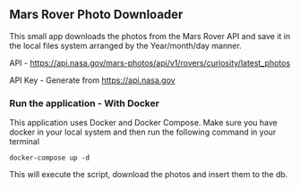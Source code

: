 ## Mars Rover Photo Downloader

This small app downloads the photos from the Mars Rover API and save it in the local files system arranged by the Year/month/day manner. 

API - https://api.nasa.gov/mars-photos/api/v1/rovers/curiosity/latest_photos

API Key - Generate from https://api.nasa.gov

### Run the application - With Docker

This application uses Docker and Docker Compose. Make sure you have docker in your local system and then run the following command in your terminal


```
docker-compose up -d
```

This will execute the script, download the photos and insert them to the db. 
